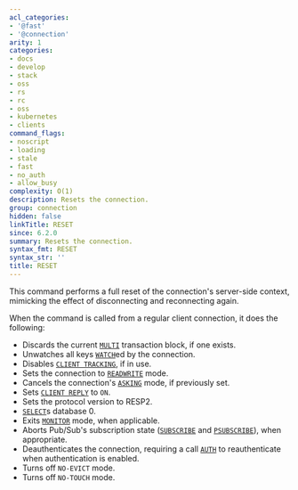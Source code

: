 ```yaml
---
acl_categories:
- '@fast'
- '@connection'
arity: 1
categories:
- docs
- develop
- stack
- oss
- rs
- rc
- oss
- kubernetes
- clients
command_flags:
- noscript
- loading
- stale
- fast
- no_auth
- allow_busy
complexity: O(1)
description: Resets the connection.
group: connection
hidden: false
linkTitle: RESET
since: 6.2.0
summary: Resets the connection.
syntax_fmt: RESET
syntax_str: ''
title: RESET
---
```

This command performs a full reset of the connection's server-side context, 
mimicking the effect of disconnecting and reconnecting again.

When the command is called from a regular client connection, it does the
following:

* Discards the current [`MULTI`](/commands/multi) transaction block, if one exists.
* Unwatches all keys [`WATCH`](/commands/watch)ed by the connection.
* Disables [`CLIENT TRACKING`](/commands/client-tracking), if in use.
* Sets the connection to [`READWRITE`](/commands/readwrite) mode.
* Cancels the connection's [`ASKING`](/commands/asking) mode, if previously set.
* Sets [`CLIENT REPLY`](/commands/client-reply) to `ON`.
* Sets the protocol version to RESP2.
* [`SELECT`](/commands/select)s database 0.
* Exits [`MONITOR`](/commands/monitor) mode, when applicable.
* Aborts Pub/Sub's subscription state ([`SUBSCRIBE`](/commands/subscribe) and [`PSUBSCRIBE`](/commands/psubscribe)), when
  appropriate.
* Deauthenticates the connection, requiring a call [`AUTH`](/commands/auth) to reauthenticate when
  authentication is enabled.
* Turns off `NO-EVICT` mode.
* Turns off `NO-TOUCH` mode.
